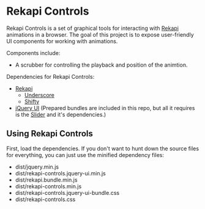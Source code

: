 # Rekapi Controls

Rekapi Controls is a set of graphical tools for interacting with [Rekapi](http://jeremyckahn.github.com/rekapi/) animations in a browser.  The goal of this project is to expose user-friendly UI components for working with animations.

Components include:

- A scrubber for controlling the playback and position of the animtion.

Dependencies for Rekapi Controls:

- [Rekapi](https://github.com/jeremyckahn/rekapi/)
  - [Underscore](https://github.com/documentcloud/underscore)
  - [Shifty](https://github.com/jeremyckahn/shifty)
- [jQuery UI](http://jqueryui.com/) (Prepared bundles are included in this repo, but all it requires is the [Slider](http://jqueryui.com/demos/slider/) and it's dependencies.)

## Using Rekapi Controls

First, load the dependencies.  If you don't want to hunt down the source files for everything, you can just use the minified dependency files:

- dist/jquery.min.js
- dist/rekapi-controls.jquery-ui.min.js
- dist/rekapi.bundle.min.js
- dist/rekapi-controls.min.js
- dist/rekapi-controls.jquery-ui-bundle.css
- dist/rekapi-controls.css
